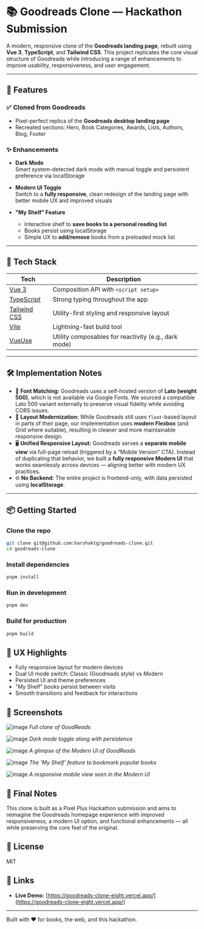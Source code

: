 # 📚 Goodreads Clone — Hackathon Submission

A modern, responsive clone of the **Goodreads landing page**, rebuilt using **Vue 3**, **TypeScript**, and **Tailwind CSS**. This project replicates the core visual structure of Goodreads while introducing a range of enhancements to improve usability, responsiveness, and user engagement.

---

## 🚀 Features

### ✅ Cloned from Goodreads
- Pixel-perfect replica of the **Goodreads desktop landing page**
- Recreated sections: Hero, Book Categories, Awards, Lists, Authors, Blog, Footer

### ✨ Enhancements
- **Dark Mode**  
  Smart system-detected dark mode with manual toggle and persistent preference via localStorage

- **Modern UI Toggle**  
  Switch to a **fully responsive**, clean redesign of the landing page with better mobile UX and improved visuals

- **"My Shelf" Feature**  
  - Interactive shelf to **save books to a personal reading list**
  - Books persist using localStorage
  - Simple UX to **add/remove** books from a preloaded mock list

---

## 🧠 Tech Stack

| Tech | Description |
|------|-------------|
| [Vue 3](https://vuejs.org/) | Composition API with `<script setup>` |
| [TypeScript](https://www.typescriptlang.org/) | Strong typing throughout the app |
| [Tailwind CSS](https://tailwindcss.com/) | Utility-first styling and responsive layout |
| [Vite](https://vitejs.dev/) | Lightning-fast build tool |
| [VueUse](https://vueuse.org/) | Utility composables for reactivity (e.g., dark mode) |

---

## 🛠️ Implementation Notes

- 🎨 **Font Matching:** Goodreads uses a self-hosted version of **Lato (weight 500)**, which is not available via Google Fonts. We sourced a compatible Lato 500 variant externally to preserve visual fidelity while avoiding CORS issues.
- 🧱 **Layout Modernization:** While Goodreads still uses `float`-based layout in parts of their page, our implementation uses **modern Flexbox** (and Grid where suitable), resulting in cleaner and more maintainable responsive design.
- 🖥️ **Unified Responsive Layout:** Goodreads serves a **separate mobile view** via full-page reload (triggered by a “Mobile Version” CTA). Instead of duplicating that behavior, we built a **fully responsive Modern UI** that works seamlessly across devices — aligning better with modern UX practices.
- 🌐 **No Backend:** The entire project is frontend-only, with data persisted using **localStorage**.

---

## 📦 Getting Started

### Clone the repo
```bash
git clone git@github.com:harshaktg/goodreads-clone.git
cd goodreads-clone
```

### Install dependencies
```bash
pnpm install
```

### Run in development
```bash
pnpm dev
```

### Build for production
```bash
pnpm build
```

## 📱 UX Highlights

- Fully responsive layout for modern devices
- Dual UI mode switch: Classic (Goodreads style) vs Modern
- Persisted UI and theme preferences
- "My Shelf" books persist between visits
- Smooth transitions and feedback for interactions

## 📸 Screenshots

![image](https://github.com/user-attachments/assets/0db18839-d9ba-4e47-ba87-b309dd6a7627)
*Full clone of GoodReads*

![image](https://github.com/user-attachments/assets/91629d1c-65ad-4fd7-b601-c873d536ba26)
*Dark mode toggle along with persistence*

![image](https://github.com/user-attachments/assets/671a8a15-4658-4de4-9aac-3553c7c92af6)
*A glimpse of the Modern UI of GoodReads*

![image](https://github.com/user-attachments/assets/879eac67-9e9d-492e-9a6e-336244c0bd66)
*The 'My Shelf' feature to bookmark popular books*

![image](https://github.com/user-attachments/assets/8683e7e0-4ff1-4bd1-b4ce-8894de62cfdc)
*A responsive mobile view seen in the Modern UI*

## 🏁 Final Notes

This clone is built as a Pixel Plus Hackathon submission and aims to reimagine the Goodreads homepage experience with improved responsiveness, a modern UI option, and functional enhancements — all while preserving the core feel of the original.

## 📝 License

MIT

## 🔗 Links

- **Live Demo:** [https://goodreads-clone-eight.vercel.app/](https://goodreads-clone-eight.vercel.app/)

---

Built with ❤️ for books, the web, and this hackathon.

